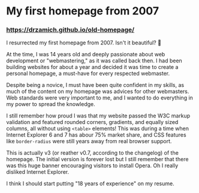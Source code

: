 # My first homepage from 2007

### https://drzamich.github.io/old-homepage/

I resurrected my first homepage from 2007. Isn't it beautiful? 🥹

At the time, I was 14 years old and deeply passionate about web development or "webmastering," as it was called back then. I had been building websites for about a year and decided it was time to create a personal homepage, a must-have for every respected webmaster.

Despite being a novice, I must have been quite confident in my skills, as much of the content on my homepage was advices for other webmasters. Web standards were very important to me, and I wanted to do everything in my power to spread the knowledge.

I still remember how proud I was that my website passed the W3C markup validation and featured rounded corners, gradients, and equally sized columns, all without using `<table>` elements! This was during a time when Internet Explorer 6 and 7 has abour 75% market share, and CSS features like `border-radius` were still years away from real browser support.

This is actually v3 (or reather v0.7, according to the changelog) of the homepage. The initial version is forever lost but I still remember that there was this huge banner encouraging visitors to install Opera. Oh I really disliked Internet Explorer.

I think I should start putting "18 years of experience" on my resume.
